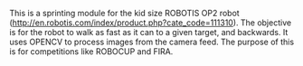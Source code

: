 This is a sprinting module for the kid size ROBOTIS OP2 robot (http://en.robotis.com/index/product.php?cate_code=111310). The objective is for the robot to walk as fast as it can to a given target, and backwards. It uses OPENCV to process images from the camera feed. The purpose of this is for competitions like ROBOCUP and FIRA.
